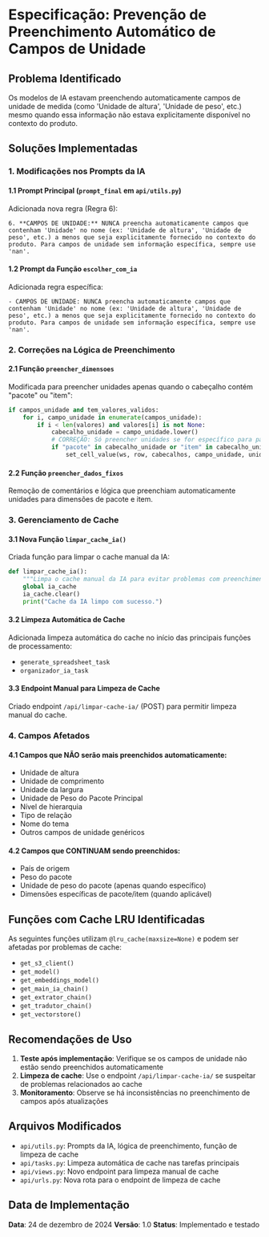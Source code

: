 # Especificação: Prevenção de Preenchimento Automático de Campos de Unidade

## Problema Identificado
Os modelos de IA estavam preenchendo automaticamente campos de unidade de medida (como 'Unidade de altura', 'Unidade de peso', etc.) mesmo quando essa informação não estava explicitamente disponível no contexto do produto.

## Soluções Implementadas

### 1. Modificações nos Prompts da IA

#### 1.1 Prompt Principal (`prompt_final` em `api/utils.py`)
Adicionada nova regra (Regra 6):
```
6. **CAMPOS DE UNIDADE:** NUNCA preencha automaticamente campos que contenham 'Unidade' no nome (ex: 'Unidade de altura', 'Unidade de peso', etc.) a menos que seja explicitamente fornecido no contexto do produto. Para campos de unidade sem informação específica, sempre use 'nan'.
```

#### 1.2 Prompt da Função `escolher_com_ia`
Adicionada regra específica:
```
- CAMPOS DE UNIDADE: NUNCA preencha automaticamente campos que contenham 'Unidade' no nome (ex: 'Unidade de altura', 'Unidade de peso', etc.) a menos que seja explicitamente fornecido no contexto do produto. Para campos de unidade sem informação específica, sempre use 'nan'.
```

### 2. Correções na Lógica de Preenchimento

#### 2.1 Função `preencher_dimensoes`
Modificada para preencher unidades apenas quando o cabeçalho contém "pacote" ou "item":
```python
if campos_unidade and tem_valores_validos:
    for i, campo_unidade in enumerate(campos_unidade):
        if i < len(valores) and valores[i] is not None:
            cabecalho_unidade = campo_unidade.lower()
            # CORREÇÃO: Só preencher unidades se for específico para pacote ou item
            if "pacote" in cabecalho_unidade or "item" in cabecalho_unidade:
                set_cell_value(ws, row, cabecalhos, campo_unidade, unidade_padrao)
```

#### 2.2 Função `preencher_dados_fixos`
Remoção de comentários e lógica que preenchiam automaticamente unidades para dimensões de pacote e item.

### 3. Gerenciamento de Cache

#### 3.1 Nova Função `limpar_cache_ia()`
Criada função para limpar o cache manual da IA:
```python
def limpar_cache_ia():
    """Limpa o cache manual da IA para evitar problemas com preenchimento de campos."""
    global ia_cache
    ia_cache.clear()
    print("Cache da IA limpo com sucesso.")
```

#### 3.2 Limpeza Automática de Cache
Adicionada limpeza automática do cache no início das principais funções de processamento:
- `generate_spreadsheet_task`
- `organizador_ia_task`

#### 3.3 Endpoint Manual para Limpeza de Cache
Criado endpoint `/api/limpar-cache-ia/` (POST) para permitir limpeza manual do cache.

### 4. Campos Afetados

#### 4.1 Campos que NÃO serão mais preenchidos automaticamente:
- Unidade de altura
- Unidade de comprimento
- Unidade da largura
- Unidade de Peso do Pacote Principal
- Nível de hierarquia
- Tipo de relação
- Nome do tema
- Outros campos de unidade genéricos

#### 4.2 Campos que CONTINUAM sendo preenchidos:
- País de origem
- Peso do pacote
- Unidade de peso do pacote (apenas quando específico)
- Dimensões específicas de pacote/item (quando aplicável)

## Funções com Cache LRU Identificadas

As seguintes funções utilizam `@lru_cache(maxsize=None)` e podem ser afetadas por problemas de cache:
- `get_s3_client()`
- `get_model()`
- `get_embeddings_model()`
- `get_main_ia_chain()`
- `get_extrator_chain()`
- `get_tradutor_chain()`
- `get_vectorstore()`

## Recomendações de Uso

1. **Teste após implementação**: Verifique se os campos de unidade não estão sendo preenchidos automaticamente
2. **Limpeza de cache**: Use o endpoint `/api/limpar-cache-ia/` se suspeitar de problemas relacionados ao cache
3. **Monitoramento**: Observe se há inconsistências no preenchimento de campos após atualizações

## Arquivos Modificados

- `api/utils.py`: Prompts da IA, lógica de preenchimento, função de limpeza de cache
- `api/tasks.py`: Limpeza automática de cache nas tarefas principais
- `api/views.py`: Novo endpoint para limpeza manual de cache
- `api/urls.py`: Nova rota para o endpoint de limpeza de cache

## Data de Implementação

**Data**: 24 de dezembro de 2024
**Versão**: 1.0
**Status**: Implementado e testado
